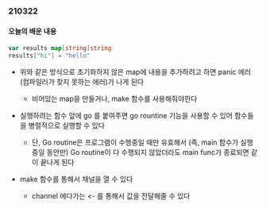 ### 210322

#### 오늘의 배운 내용

```go
var results map[string]string
results["hi"] = "hello"
```
* 위와 같은 방식으로 초기화하지 않은 map에 내용을 추가하려고 하면 panic 에러(컴파일러가 찾지 못하는 에러)가 나게 된다
  * 비어있는 map을 만들거나, make 함수를 사용해줘야한다

* 실행하려는 함수 앞에 go 를 붙여주면 go rountine 기능을 사용할 수 있어 함수들을 병렬적으로 실행할 수 있다
  * 단, Go routine은 프로그램이 수행중일 때만 유효해서 (즉, main 함수가 실행 중일 동안만) Go routine이 다 수행되지 않았더라도 main func가 종료되면 같이 끝나게 된다

* make 함수를 통해서 채널을 열 수 있다
  * channel 에다가는 <- 를 통해서 값을 전달해줄 수 있다 
